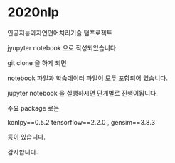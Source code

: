 # 2020nlp
인공지능과자연언어처리기술 텀프로젝트

jyupyter notebook 으로 작성되었습니다. 
 
git clone 을 하게 되면

notebook 파일과 학습데이터 파일이 모두 포함되어 있습니다.

jupyter notebook 을 실행하시면 단계별로 진행이됩니다. 

주요 package 로는 

  konlpy==0.5.2
  tensorflow==2.2.0 , 
  gensim==3.8.3
  
 등이 있습니다. 
 
 감사합니다. 




